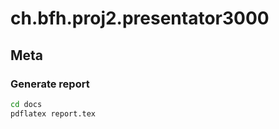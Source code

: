 # ch.bfh.proj2.presentator3000

## Meta

### Generate report
```bash
cd docs
pdflatex report.tex
```
